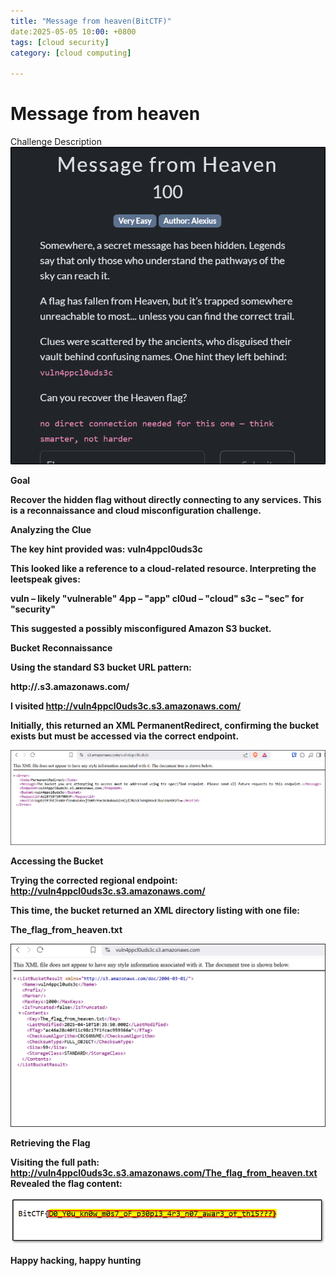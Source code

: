 ```yaml
---
title: "Message from heaven(BitCTF)"
date:2025-05-05 10:00: +0800
tags: [cloud security]
category: [cloud computing]

---
```

# Message from heaven 

Challenge Description
![s3 challenge description](/assets/images/description.png)

<b>Goal<b>

Recover the hidden flag without directly connecting to any services. This is a reconnaissance and cloud misconfiguration challenge.

<b>Analyzing the Clue<b>

The key hint provided was:  <b>vuln4ppcl0uds3c</b>

This looked like a reference to a cloud-related resource. Interpreting the leetspeak gives:

vuln – likely "vulnerable"
4pp – "app"
cl0ud – "cloud"
s3c – "sec" for "security"

This suggested a possibly misconfigured Amazon S3 bucket.

<b>Bucket Reconnaissance<b>

Using the standard S3 bucket URL pattern:

http://<bucket-name>.s3.amazonaws.com/

I visited
http://vuln4ppcl0uds3c.s3.amazonaws.com/

Initially, this returned an XML PermanentRedirect, confirming the bucket exists but must be accessed via the correct endpoint.

![S3 Bucket Redirect](/assets/images/s3_redirect.png)

<b>Accessing the Bucket<b>

Trying the corrected regional endpoint:
http://vuln4ppcl0uds3c.s3.amazonaws.com/

This time, the bucket returned an XML directory listing with one file:

<Key>The_flag_from_heaven.txt</Key>

![s3 directory listing](/assets/images/2025-05-04%2015_58_34-vuln4ppcl0uds3c.s3.amazonaws.com%20-%20Brave.png)

<b>Retrieving the Flag<b>

Visiting the full path:
http://vuln4ppcl0uds3c.s3.amazonaws.com/The_flag_from_heaven.txt
Revealed the flag content:

![s3 flag discovered](/assets/images/flag.png)

Happy hacking, happy hunting


